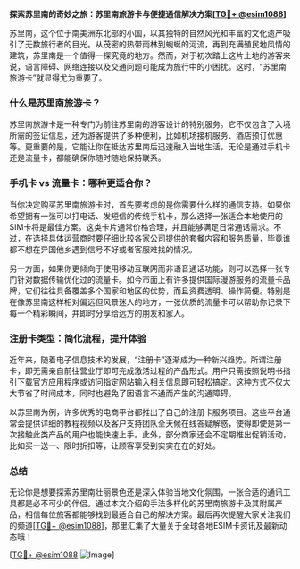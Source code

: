 **探索苏里南的奇妙之旅：苏里南旅游卡与便捷通信解决方案[[TG💪+ @esim1088](https://t.me/s/esim1088)]**

苏里南，这个位于南美洲东北部的小国，以其独特的自然风光和丰富的文化遗产吸引了无数旅行者的目光。从茂密的热带雨林到蜿蜒的河流，再到充满殖民地风情的建筑，苏里南是一个值得一探究竟的地方。然而，对于初次踏上这片土地的游客来说，语言障碍、网络连接以及交通问题可能成为旅行中的小困扰。这时，“苏里南旅游卡”就显得尤为重要了。

### 什么是苏里南旅游卡？

苏里南旅游卡是一种专门为前往苏里南的游客设计的特别服务。它不仅包含了入境所需的签证信息，还为游客提供了多种便利，比如机场接机服务、酒店预订优惠等。更重要的是，它能让你在抵达苏里南后迅速融入当地生活，无论是通过手机卡还是流量卡，都能确保你随时随地保持联系。

### 手机卡 vs 流量卡：哪种更适合你？

当你决定购买苏里南旅游卡时，首先要考虑的是你需要什么样的通信支持。如果你希望拥有一张可以打电话、发短信的传统手机卡，那么选择一张适合本地使用的SIM卡将是最佳方案。这类卡片通常价格合理，并且能够满足日常通话需求。不过，在选择具体运营商时要仔细比较各家公司提供的套餐内容和服务质量，毕竟谁都不想在异国他乡遇到信号不好或者客服难找的情况。

另一方面，如果你更倾向于使用移动互联网而非语音通话功能，则可以选择一张专门针对数据传输优化过的流量卡。如今市面上有许多提供国际漫游服务的流量卡品牌，它们往往具备覆盖多个国家和地区的优势，而且资费透明、操作简便。特别是在像苏里南这样相对偏远但风景迷人的地方，一张优质的流量卡可以帮助你记录下每一个精彩瞬间，并即时分享给远方的朋友和家人。

### 注册卡类型：简化流程，提升体验

近年来，随着电子信息技术的发展，“注册卡”逐渐成为一种新兴趋势。所谓注册卡，即无需亲自前往营业厅即可完成激活过程的产品形式。用户只需按照说明书指引下载官方应用程序或访问指定网站输入相关信息即可轻松搞定。这种方式不仅大大节省了时间成本，同时也避免了因语言不通而产生的沟通障碍。

以苏里南为例，许多优秀的电商平台都推出了自己的注册卡服务项目。这些平台通常会提供详细的教程视频以及客户支持团队全天候在线答疑解惑，使得即使是第一次接触此类产品的用户也能快速上手。此外，部分商家还会不定期推出促销活动，比如买一送一、限时折扣等，让顾客享受到实实在在的好处。

### 总结

无论你是想要探索苏里南壮丽景色还是深入体验当地文化氛围，一张合适的通讯工具都是必不可少的伴侣。通过本文介绍的手法多样化的苏里南旅游卡及其附属产品，相信每位旅客都能够找到最适合自己的解决方案。最后再次提醒大家关注我们的频道[[TG💪+ @esim1088](https://t.me/s/esim1088)]，那里汇集了大量关于全球各地ESIM卡资讯及最新动态哦！

[[TG💪+ @esim1088](https://t.me/s/esim1088) ![Image](https://i.postimg.cc/4NQfJmqS/Snipaste-2025-05-13-00-14-12.png)]